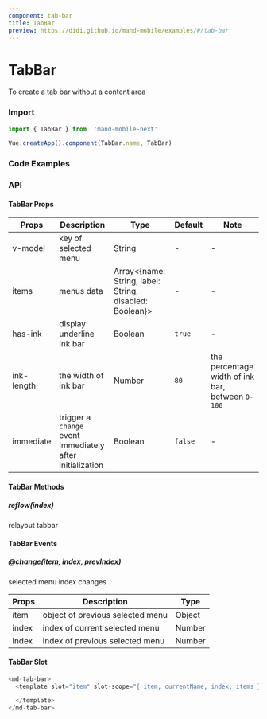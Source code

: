 ```yaml
---
component: tab-bar
title: TabBar
preview: https://didi.github.io/mand-mobile/examples/#/tab-bar
---
```


# TabBar

To create a tab bar without a content area

### Import

```javascript
import { TabBar } from  'mand-mobile-next'

Vue.createApp().component(TabBar.name, TabBar)
```

### Code Examples

<demo-wrapper
  src="src/packages/tab-bar/demo"
/>

### API

#### TabBar Props

|Props | Description | Type | Default | Note|
|----|-----|------|------|------|
| v-model | key of selected menu | String | - | - |
|items|menus data|Array<{name: String, label: String, disabled: Boolean}>|-|-|
| has-ink | display underline ink bar | Boolean | `true` | - |
| ink-length | the width of ink bar | Number | `80` | the percentage width of ink bar, between `0-100` |
|immediate|trigger a `change` event immediately after initialization|Boolean|`false`|-|

#### TabBar Methods

##### reflow(index)

relayout tabbar

#### TabBar Events

##### @change(item, index, prevIndex)

selected menu index changes

|Props | Description | Type|
|----|-----|------|
| item | object of previous selected menu | Object |
| index | index of current selected menu | Number |
| index | index of previous selected menu | Number |

#### TabBar Slot

```javascript
<md-tab-bar>
  <template slot="item" slot-scope="{ item, currentName, index, items }">

  </template>
</md-tab-bar>
```
